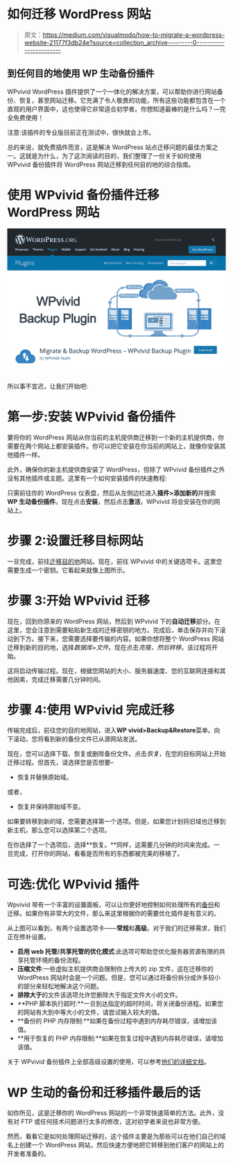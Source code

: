 # 如何迁移 WordPress 网站

> 原文：<https://medium.com/visualmodo/how-to-migrate-a-wordpress-website-21177f3db24e?source=collection_archive---------0----------------------->

## 到任何目的地使用 WP 生动备份插件

WPvivid WordPress 插件提供了一个一体化的解决方案，可以帮助你进行网站备份、恢复，甚至网站迁移。它充满了令人敬畏的功能，所有这些功能都包含在一个直观的用户界面中，这也使得它非常适合初学者。你想知道最棒的是什么吗？—完全免费使用！

注意:该插件的专业版目前正在测试中，很快就会上市。

总的来说，就免费插件而言，这是解决 WordPress 站点迁移问题的最佳方案之一。这就是为什么，为了这次阅读的目的，我们整理了一份关于如何使用 WPvivid 备份插件将 WordPress 网站迁移到任何目的地的综合指南。

# 使用 WPvivid 备份插件迁移 WordPress 网站

![](img/69e28f59192914a4d0e8fe3c9346d011.png)

所以事不宜迟，让我们开始吧:

# 第一步:安装 WPvivid 备份插件

要将你的 WordPress 网站从你当前的主机提供商迁移到一个新的主机提供商，你需要在两个网站上都安装插件。你可以把它安装在你当前的网站上，就像你安装其他插件一样。

此外，确保你的新主机提供商安装了 WordPress，但除了 WPvivid 备份插件之外没有其他插件或主题。这里有一个如何安装插件的快速教程:

只需前往你的 WordPress 仪表盘，然后从左侧边栏进入**插件>添加新的**并搜索**WP 生动备份插件**。现在点击**安装**，然后点击**激活**，WPvivid 将会安装在你的网站上。

# 步骤 2:设置迁移目标网站

一旦完成，前往[迁移目的地](https://visualmodo.com/how-to-duplicate-a-wordpress-website-easily/)网站。现在，前往 WPvivid 中的关键选项卡。这里您需要生成一个密钥。它看起来就像上图所示。

# 步骤 3:开始 WPvivid 迁移

现在，回到你原来的 WordPress 网站，然后到 WPvivid 下的**自动迁移**部分。在这里，您会注意到需要粘贴新生成的迁移密钥的地方。完成后，单击保存并向下滚动到下方。接下来，您需要选择要传输的内容。如果你想将整个 WordPress 网站迁移到新的目的地，选择*数据库+文件*。现在点击*克隆，然后转移*，该过程将开始。

这将启动传输过程。现在，根据您网站的大小、服务器速度、您的互联网连接和其他因素，完成迁移需要几分钟时间。

# 步骤 4:使用 WPvivid 完成迁移

传输完成后，前往您的目的地网站，进入**WP vivid>Backup&Restore**菜单。向下滚动，您将看到新的备份文件已从源网站发送。

现在，您可以选择下载、恢复或删除备份文件。点击*恢复*，在您的目标网站上开始迁移过程。但首先，请选择您是否想要–

*   恢复并替换原始域。

或者，

*   恢复并保持原始域不变。

如果要转移到新的域，您需要选择第一个选项。但是，如果您计划将旧域也迁移到新主机，那么您可以选择第二个选项。

在你选择了一个选项后，选择**恢复。**同样，这需要几分钟的时间来完成。一旦完成，打开你的网站，看看是否所有的东西都被完美的移植了。

# 可选:优化 WPvivid 插件

Wpvivid 带有一个丰富的设置面板，可以让你更好地控制如何处理所有的[备份](https://www.forbes.com/sites/tomcoughlin/2019/07/24/where-do-you-backup-data/)和迁移。如果你有非常大的文件，那么来这里根据你的需要优化插件是有意义的。

从上图可以看到，有两个设置选项卡——**常规**和**高级**。对于我们的迁移需求，我们正在修补设置。

*   **启用 web 托管/共享托管的优化模式**:此选项可帮助您优化服务器资源有限的共享托管环境的备份流程。
*   **压缩文件**:一些虚拟主机提供商会限制你上传大的 zip 文件，这在迁移你的 WordPress 网站时会是一个问题。但是，您可以通过将备份拆分成许多较小的部分来轻松地解决这个问题。
*   **排除大于**的文件该选项允许您删除大于指定文件大小的文件。
*   **PHP 脚本执行超时:**一旦到达指定的超时时间，将关闭备份进程。如果您的网站有大到中等大小的文件，请尝试输入较大的值。
*   **备份的 PHP 内存限制:**如果在备份过程中遇到内存耗尽错误，请增加该值。
*   **用于恢复的 PHP 内存限制:**如果在恢复过程中遇到内存耗尽错误，请增加该值。

关于 WPvivid 备份插件上全部高级设置的使用，可以参考[他们的详细文档](https://wpvivid.com/wpvivid-backup-plugin-advanced-settings.html)。

# WP 生动的备份和迁移插件最后的话

如你所见，这是迁移你的 WordPress 网站的一个非常快速简单的方法。此外，没有对 FTP 或任何技术问题进行太多的修改，这对初学者来说也非常方便。

然而，看看它是如何处理网站迁移的，这个插件主要是为那些可以在他们自己的域名上创建一个 WordPress 网站，然后快速方便地把它转移到他们客户的网站上的开发者准备的。